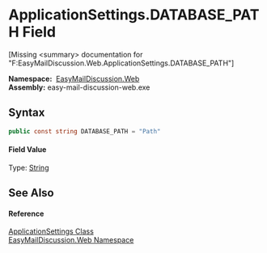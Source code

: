 ApplicationSettings.DATABASE_PATH Field
=======================================

[Missing &lt;summary> documentation for "F:EasyMailDiscussion.Web.ApplicationSettings.DATABASE_PATH"]


  **Namespace:**  [EasyMailDiscussion.Web][1]  
  **Assembly:** easy-mail-discussion-web.exe

Syntax
------

```csharp
public const string DATABASE_PATH = "Path"
```

#### Field Value
Type: [String][2]

See Also
--------

#### Reference
[ApplicationSettings Class][3]  
[EasyMailDiscussion.Web Namespace][1]  

[1]: ../README.md
[2]: https://docs.microsoft.com/dotnet/api/system.string
[3]: README.md